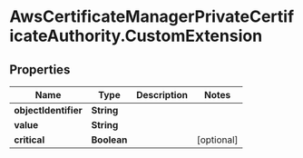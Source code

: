 # AwsCertificateManagerPrivateCertificateAuthority.CustomExtension

## Properties

Name | Type | Description | Notes
------------ | ------------- | ------------- | -------------
**objectIdentifier** | **String** |  | 
**value** | **String** |  | 
**critical** | **Boolean** |  | [optional] 


